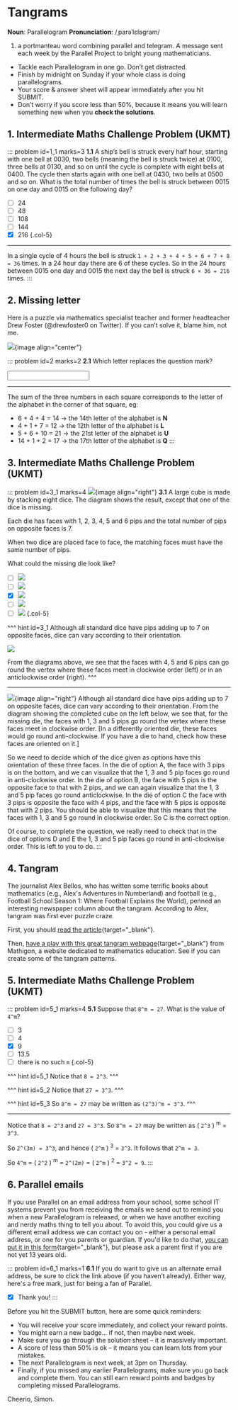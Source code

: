 # Tangrams

<div class="dictionary">

__Noun__: Parallelogram
__Pronunciation__: /ˌparəˈlɛləɡram/

1. a portmanteau word combining parallel and telegram. A message sent each
week by the Parallel Project to bright young mathematicians.

</div>

*	Tackle each Parallelogram in one go. Don’t get distracted.
*	Finish by midnight on Sunday if your whole class is doing parallelograms.
*	Your score & answer sheet will appear immediately after you hit SUBMIT.
*	Don’t worry if you score less than 50%, because it means you will learn something new when you __check the solutions__.


## 1. Intermediate Maths Challenge Problem (UKMT)
<!--- 2014 (5) --->

::: problem id=1_1 marks=3
__1.1__ A ship’s bell is struck every half hour, starting with one bell at 0030, two bells (meaning the bell is struck twice) at 0100, three bells at 0130, and so on until the cycle is complete with eight bells at 0400. The cycle then starts again with one bell at 0430, two bells at 0500 and so on. What is the total number of times the bell is struck between 0015 on one day and 0015 on the following day?

* [ ] 24
* [ ] 48
* [ ] 108
* [ ] 144
* [x] 216
{.col-5}

---

In a single cycle of 4 hours the bell is struck `1 + 2 + 3 + 4 + 5 + 6 + 7 + 8 = 36` times. In a 24 hour day there are 6 of these cycles. So in the 24 hours between 0015 one day and 0015 the next day the bell is struck `6 × 36 = 216` times.
:::


## 2. Missing letter

Here is a puzzle via mathematics specialist teacher and former headteacher Drew Foster (@drewfoster0 on Twitter). If you can’t solve it, blame him, not me.

![](/resources/9-36-tangrams/2-puzzle.png){image align="center"}

::: problem id=2 marks=2
__2.1__ Which letter replaces the question mark?

<input solution="q"/>

---

The sum of the three numbers in each square corresponds to the letter of the alphabet in the corner of that square, eg:

*	6 + 4 + 4 = 14 -> the 14th letter of the alphabet is __N__
*	4 + 1 + 7 = 12 -> the 12th letter of the alphabet is __L__
*	5 + 6 + 10 = 21 -> the 21st letter of the alphabet is __U__
*	14 + 1 + 2 = 17 -> the 17th letter of the alphabet is __Q__
:::


## 3. Intermediate Maths Challenge Problem (UKMT)
<!--- 2014 (8) --->

::: problem id=3_1 marks=4
![](/resources/9-36-tangrams/3-dice.png){image align="right"}
__3.1__  A large cube is made by stacking eight dice. The diagram shows the result, except that one of the dice is missing.  

Each die has faces with 1, 2, 3, 4, 5 and 6 pips and the total number of pips on opposite faces is 7.   

When two dice are placed face to face, the matching faces must have the same number of pips.  

What could the missing die look like?

* [ ] ![](/resources/9-36-tangrams/3-dice-a.png)
* [ ] ![](/resources/9-36-tangrams/3-dice-b.png)
* [x] ![](/resources/9-36-tangrams/3-dice-c.png)
* [ ] ![](/resources/9-36-tangrams/3-dice-d.png)
* [ ] ![](/resources/9-36-tangrams/3-dice-e.png)
{.col-5}

^^^ hint id=3_1
Although all standard dice have pips adding up to 7 on opposite faces, dice can vary according to their orientation.

![](/resources/9-36-tangrams/3-dice-hint.png)

From the diagrams above, we see that the faces with 4, 5 and 6 pips can go round the vertex where these faces meet in clockwise order (left) or in an anticlockwise order (right).
^^^

---

![](/resources/9-36-tangrams/3-dice-answer.png){image align="right"}
Although all standard dice have pips adding up to 7 on opposite faces, dice can vary according to their orientation. From the diagram showing the completed cube on the left below, we see that, for the missing die, the faces with 1, 3 and 5 pips go round the vertex where these faces meet in clockwise order. [In a differently oriented die, these faces would go round anti-clockwise. If you have a die to hand, check how these faces are oriented on it.]  

So we need to decide which of the dice given as options have this orientation of these three faces. In the die of option A, the face with 3 pips is on the bottom, and we can visualize that the 1, 3 and 5 pip faces go round in anti-clockwise order. In the die of option B, the face with 5 pips is the opposite face to that with 2 pips, and we can again visualize that the 1, 3 and 5 pip faces go round anticlockwise. In the die of option C the face with 3 pips is opposite the face with 4 pips, and the face with 5 pips is opposite that with 2 pips. You should be able to visualize that this means that the faces with 1, 3 and 5 go round in clockwise order. So C is the correct option.  

Of course, to complete the question, we really need to check that in the dice of options D and E the 1, 3 and 5 pip faces go round in anti-clockwise order. This is left to you to do.
:::


## 4. Tangram

The journalist Alex Bellos, who has written some terrific books about mathematics (e.g., Alex's Adventures in Numberland) and football (e.g., Football School Season 1: Where Football Explains the World), penned an interesting newspaper column about the tangram. According to Alex, tangram was first ever puzzle craze.  

First, you should [read the article](https://www.theguardian.com/science/2019/apr/22/can-you-solve-it-the-puzzle-that-is-donald-trump){target="_blank"}.  

Then, [have a play with this great tangram webpage](https://mathigon.org/explore/tangram/){target="_blank"} from Mathigon, a website dedicated to mathematics education.
See if you can create some of the tangram patterns.


## 5. Intermediate Maths Challenge Problem (UKMT)
<!--- 2014 (19) --->

::: problem id=5_1 marks=4
__5.1__ Suppose that `8^m = 27`. What is the value of `4^m`?

* [ ] 3
* [ ] 4
* [x] 9
* [ ] 13.5
* [ ] there is no such `m`
{.col-5}

^^^ hint id=5_1
Notice that `8 = 2^3`.
^^^

^^^ hint id=5_2
Notice that `27 = 3^3`.
^^^

^^^ hint id=5_3
So `8^m = 27` may be written as `(2^3)^m = 3^3`.
^^^

---

Notice that `8 = 2^3` and `27 = 3^3`. So `8^m = 27` may be written as ( `2^3` ) <sup>m</sup> = `3^3`.

So `2^(3m) = 3^3`, and hence ( `2^m` ) <sup>3</sup> = `3^3`. It follows that `2^m = 3`.  

So `4^m` = ( `2^2` ) <sup>m</sup> = `2^(2m)` = ( `2^m` ) <sup>2</sup> = `3^2 = 9`.
:::


## 6. Parallel emails

If you use Parallel on an email address from your school, some school IT systems prevent you from receiving the emails we send out to remind you when a new Parallelogram is released, or when we have another exciting and nerdy maths thing to tell you about. To avoid this, you could give us a different email address we can contact you on - either a personal email address, or one for you parents or guardian. If you'd like to do that, [you can put it in this form](https://landing.mailerlite.com/webforms/landing/k6y9h6){target="_blank"}, but please ask a parent first if you are not yet 13 years old.

::: problem id=6_1 marks=1
__6.1__ If you do want to give us an alternate email address, be sure to click the link above (if you haven’t already). Either way, here's a free mark, just for being a fan of Parallel.

* [x] Thank you!
:::


Before you hit the SUBMIT button, here are some quick reminders:

*	You will receive your score immediately, and collect your reward points.
*	You might earn a new badge... if not, then maybe next week.
*	Make sure you go through the solution sheet – it is massively important.
*	A score of less than 50% is ok – it means you can learn lots from your mistakes.
*	The next Parallelogram is next week, at 3pm on Thursday.
*	Finally, if you missed any earlier Parallelograms, make sure you go back and complete them. You can still earn reward points and badges by completing missed Parallelograms.

Cheerio,
Simon.
